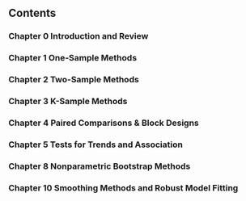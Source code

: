## Contents

### Chapter 0 Introduction and Review
### Chapter 1 One-Sample Methods
### Chapter 2 Two-Sample Methods
### Chapter 3 K-Sample Methods
### Chapter 4 Paired Comparisons & Block Designs
### Chapter 5 Tests for Trends and Association
### Chapter 8 Nonparametric Bootstrap Methods
### Chapter 10 Smoothing Methods and Robust Model Fitting
